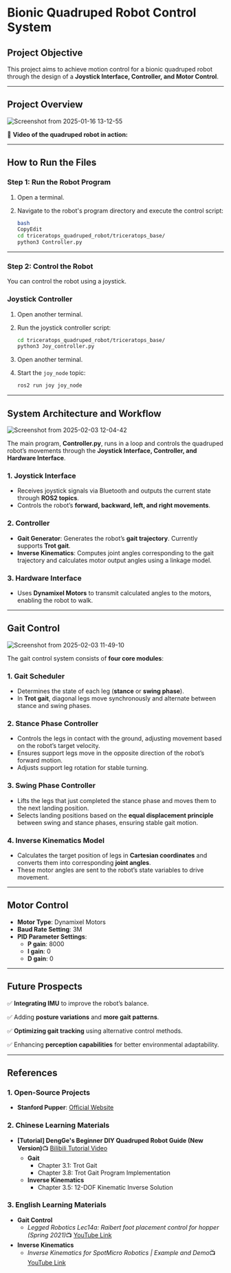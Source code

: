 # **Bionic Quadruped Robot Control System**

## **Project Objective**

This project aims to achieve motion control for a bionic quadruped robot through the design of a **Joystick Interface, Controller, and Motor Control**.

---

## **Project Overview**

![Screenshot from 2025-01-16 13-12-55](https://github.com/user-attachments/assets/9e441f67-961a-419b-96c3-8030a6013f82)


🔹 **Video of the quadruped robot in action:**

---

## **How to Run the Files**

### **Step 1: Run the Robot Program**

1. Open a terminal.
2. Navigate to the robot's program directory and execute the control script:
    
    ```bash
    bash
    CopyEdit
    cd triceratops_quadruped_robot/triceratops_base/
    python3 Controller.py
    
    ```


---

### **Step 2: Control the Robot**

You can control the robot using a joystick.

### **Joystick Controller**

1. Open another terminal.
2. Run the joystick controller script:
    
    ```bash
    cd triceratops_quadruped_robot/triceratops_base/
    python3 Joy_controller.py
    
    ```
    
3. Open another terminal.
4. Start the `joy_node` topic:
    
    ```bash
    ros2 run joy joy_node
    
    ```
    

---

## **System Architecture and Workflow**

![Screenshot from 2025-02-03 12-04-42](https://github.com/user-attachments/assets/9a17089f-1145-41c6-acc5-29f182b11df5)

The main program, **Controller.py**, runs in a loop and controls the quadruped robot’s movements through the **Joystick Interface, Controller, and Hardware Interface**.

### **1. Joystick Interface**

- Receives joystick signals via Bluetooth and outputs the current state through **ROS2 topics**.
- Controls the robot’s **forward, backward, left, and right movements**.

### **2. Controller**

- **Gait Generator**: Generates the robot’s **gait trajectory**. Currently supports **Trot gait**.
- **Inverse Kinematics**: Computes joint angles corresponding to the gait trajectory and calculates motor output angles using a linkage model.

### **3. Hardware Interface**

- Uses **Dynamixel Motors** to transmit calculated angles to the motors, enabling the robot to walk.

---

## **Gait Control**

![Screenshot from 2025-02-03 11-49-10](https://github.com/user-attachments/assets/d4d8be86-14cc-4b16-b857-156f8fa14d3d)


The gait control system consists of **four core modules**:

### **1. Gait Scheduler**

- Determines the state of each leg (**stance** or **swing phase**).
- In **Trot gait**, diagonal legs move synchronously and alternate between stance and swing phases.

### **2. Stance Phase Controller**

- Controls the legs in contact with the ground, adjusting movement based on the robot’s target velocity.
- Ensures support legs move in the opposite direction of the robot’s forward motion.
- Adjusts support leg rotation for stable turning.

### **3. Swing Phase Controller**

- Lifts the legs that just completed the stance phase and moves them to the next landing position.
- Selects landing positions based on the **equal displacement principle** between swing and stance phases, ensuring stable gait motion.

### **4. Inverse Kinematics Model**

- Calculates the target position of legs in **Cartesian coordinates** and converts them into corresponding **joint angles**.
- These motor angles are sent to the robot’s state variables to drive movement.

---

## **Motor Control**

- **Motor Type**: Dynamixel Motors
- **Baud Rate Setting**: 3M
- **PID Parameter Settings**:
    - **P gain**: 8000
    - **I gain**: 0
    - **D gain**: 0

---

## **Future Prospects**

✅ **Integrating IMU** to improve the robot’s balance.

✅ Adding **posture variations** and **more gait patterns**.

✅ **Optimizing gait tracking** using alternative control methods.

✅ Enhancing **perception capabilities** for better environmental adaptability.

---

## **References**

### **1. Open-Source Projects**

- **Stanford Pupper**: [Official Website](https://stanfordstudentrobotics.org/pupper)

### **2. Chinese Learning Materials**

- **[Tutorial] DengGe's Beginner DIY Quadruped Robot Guide (New Version)**📺 [Bilibili Tutorial Video](https://www.bilibili.com/video/BV1b5411L7ks/?spm_id_from=333.337.search-card.all.click)
    - **Gait**
        - Chapter 3.1: Trot Gait
        - Chapter 3.8: Trot Gait Program Implementation
    - **Inverse Kinematics**
        - Chapter 3.5: 12-DOF Kinematic Inverse Solution

### **3. English Learning Materials**

- **Gait Control**
    - *Legged Robotics Lec14a: Raibert foot placement control for hopper (Spring 2021)*📺 [YouTube Link](https://www.youtube.com/watch?v=7eWLyo2a5UE)
- **Inverse Kinematics**
    - *Inverse Kinematics for SpotMicro Robotics | Example and Demo*📺 [YouTube Link](https://www.youtube.com/watch?v=4rc8N1xuWvc&list=PLAPTbzQ9K5TCaQBTw4c2F2jYY1ZrWi0pl&index=5)
